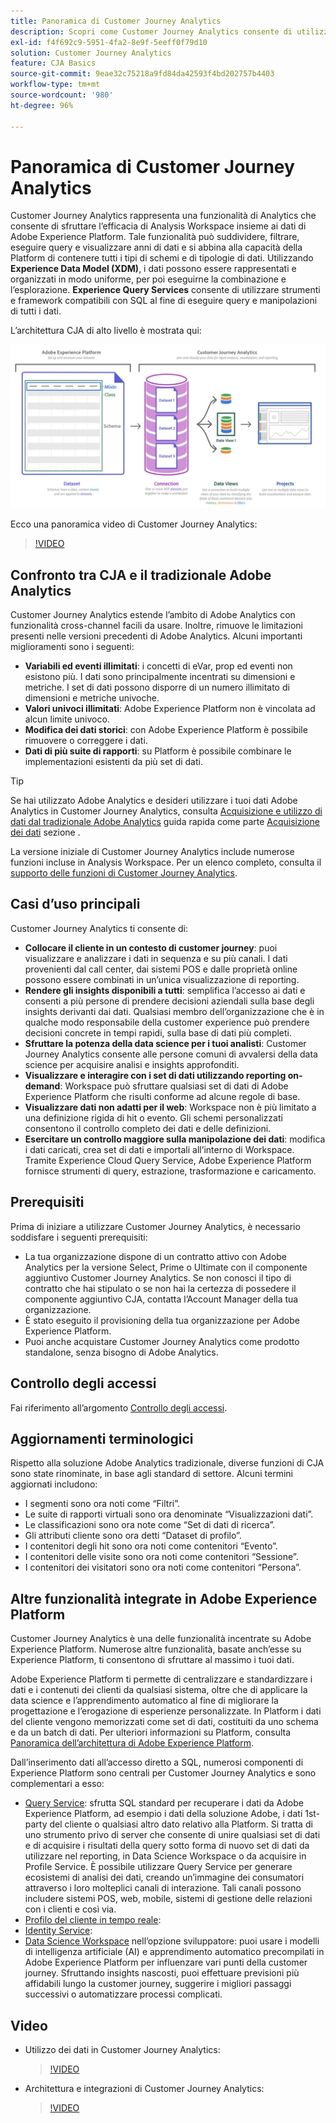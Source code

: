 ```yaml
---
title: Panoramica di Customer Journey Analytics
description: Scopri come Customer Journey Analytics consente di utilizzare Analysis Workspace con i dati da Experience Platform.
exl-id: f4f692c9-5951-4fa2-8e9f-5eeff0f79d10
solution: Customer Journey Analytics
feature: CJA Basics
source-git-commit: 9eae32c75218a9fd84da42593f4bd202757b4403
workflow-type: tm+mt
source-wordcount: '980'
ht-degree: 96%

---
```


# Panoramica di Customer Journey Analytics

Customer Journey Analytics rappresenta una funzionalità di Analytics che consente di sfruttare l’efficacia di Analysis Workspace insieme ai dati di Adobe Experience Platform. Tale funzionalità può suddividere, filtrare, eseguire query e visualizzare anni di dati e si abbina alla capacità della Platform di contenere tutti i tipi di schemi e di tipologie di dati. Utilizzando **Experience Data Model (XDM)**, i dati possono essere rappresentati e organizzati in modo uniforme, per poi eseguirne la combinazione e l’esplorazione. **Experience Query Services** consente di utilizzare strumenti e framework compatibili con SQL al fine di eseguire query e manipolazioni di tutti i dati.

L’architettura CJA di alto livello è mostrata qui:

![architettura](assets/cja-architecture.png)

Ecco una panoramica video di Customer Journey Analytics:

>[!VIDEO](https://video.tv.adobe.com/v/30090/?quality=12)

## Confronto tra CJA e il tradizionale Adobe Analytics

Customer Journey Analytics estende l’ambito di Adobe Analytics con funzionalità cross-channel facili da usare. Inoltre, rimuove le limitazioni presenti nelle versioni precedenti di Adobe Analytics. Alcuni importanti miglioramenti sono i seguenti:

* **Variabili ed eventi illimitati**: i concetti di eVar, prop ed eventi non esistono più. I dati sono principalmente incentrati su dimensioni e metriche. I set di dati possono disporre di un numero illimitato di dimensioni e metriche univoche.
* **Valori univoci illimitati**: Adobe Experience Platform non è vincolata ad alcun limite univoco.
* **Modifica dei dati storici**: con Adobe Experience Platform è possibile rimuovere o correggere i dati.
* **Dati di più suite di rapporti**: su Platform è possibile combinare le implementazioni esistenti da più set di dati.

>[!TIP]
>
>Se hai utilizzato Adobe Analytics e desideri utilizzare i tuoi dati Adobe Analytics in Customer Journey Analytics, consulta [Acquisizione e utilizzo di dati dal tradizionale Adobe Analytics](../data-ingestion/analytics.md) guida rapida come parte [Acquisizione dei dati](../data-ingestion/data-ingestion.md) sezione .


La versione iniziale di Customer Journey Analytics include numerose funzioni incluse in Analysis Workspace. Per un elenco completo, consulta il [supporto delle funzioni di Customer Journey Analytics](/help/getting-started/aa-vs-cja/cja-aa.md).

## Casi d’uso principali

Customer Journey Analytics ti consente di:

* **Collocare il cliente in un contesto di customer journey**: puoi visualizzare e analizzare i dati in sequenza e su più canali. I dati provenienti dal call center, dai sistemi POS e dalle proprietà online possono essere combinati in un’unica visualizzazione di reporting.
* **Rendere gli insights disponibili a tutti**: semplifica l’accesso ai dati e consenti a più persone di prendere decisioni aziendali sulla base degli insights derivanti dai dati. Qualsiasi membro dell’organizzazione che è in qualche modo responsabile della customer experience può prendere decisioni concrete in tempi rapidi, sulla base di dati più completi.
* **Sfruttare la potenza della data science per i tuoi analisti**: Customer Journey Analytics consente alle persone comuni di avvalersi della data science per acquisire analisi e insights approfonditi.
* **Visualizzare e interagire con i set di dati utilizzando reporting on-demand**: Workspace può sfruttare qualsiasi set di dati di Adobe Experience Platform che risulti conforme ad alcune regole di base.
* **Visualizzare dati non adatti per il web**: Workspace non è più limitato a una definizione rigida di hit o evento. Gli schemi personalizzati consentono il controllo completo dei dati e delle definizioni.
* **Esercitare un controllo maggiore sulla manipolazione dei dati**: modifica i dati caricati, crea set di dati e importali all’interno di Workspace. Tramite Experience Cloud Query Service, Adobe Experience Platform fornisce strumenti di query, estrazione, trasformazione e caricamento.

## Prerequisiti

Prima di iniziare a utilizzare Customer Journey Analytics, è necessario soddisfare i seguenti prerequisiti:

* La tua organizzazione dispone di un contratto attivo con Adobe Analytics per la versione Select, Prime o Ultimate con il componente aggiuntivo Customer Journey Analytics. Se non conosci il tipo di contratto che hai stipulato o se non hai la certezza di possedere il componente aggiuntivo CJA, contatta l’Account Manager della tua organizzazione.
* È stato eseguito il provisioning della tua organizzazione per Adobe Experience Platform.
* Puoi anche acquistare Customer Journey Analytics come prodotto standalone, senza bisogno di Adobe Analytics.

## Controllo degli accessi

Fai riferimento all’argomento [Controllo degli accessi](/help/admin/cja-access-control.md).

## Aggiornamenti terminologici

Rispetto alla soluzione Adobe Analytics tradizionale, diverse funzioni di CJA sono state rinominate, in base agli standard di settore. Alcuni termini aggiornati includono:

* I segmenti sono ora noti come “Filtri”.
* Le suite di rapporti virtuali sono ora denominate “Visualizzazioni dati”.
* Le classificazioni sono ora note come “Set di dati di ricerca”.
* Gli attributi cliente sono ora detti “Dataset di profilo”.
* I contenitori degli hit sono ora noti come contenitori “Evento”.
* I contenitori delle visite sono ora noti come contenitori “Sessione”.
* I contenitori dei visitatori sono ora noti come contenitori “Persona”.

## Altre funzionalità integrate in Adobe Experience Platform

Customer Journey Analytics è una delle funzionalità incentrate su Adobe Experience Platform. Numerose altre funzionalità, basate anch’esse su Experience Platform, ti consentono di sfruttare al massimo i tuoi dati.

Adobe Experience Platform ti permette di centralizzare e standardizzare i dati e i contenuti dei clienti da qualsiasi sistema, oltre che di applicare la data science e l’apprendimento automatico al fine di migliorare la progettazione e l’erogazione di esperienze personalizzate. In Platform i dati del cliente vengono memorizzati come set di dati, costituiti da uno schema e da un batch di dati. Per ulteriori informazioni su Platform, consulta [Panoramica dell’architettura di Adobe Experience Platform](https://experienceleague.adobe.com/docs/platform-learn/tutorials/intro-to-platform/basic-architecture.html?lang=it).

Dall’inserimento dati all’accesso diretto a SQL, numerosi componenti di Experience Platform sono centrali per Customer Journey Analytics e sono complementari a esso:

* [Query Service](https://experienceleague.adobe.com/docs/experience-platform/query/home.html?lang=it): sfrutta SQL standard per recuperare i dati da Adobe Experience Platform, ad esempio i dati della soluzione Adobe, i dati 1st-party del cliente o qualsiasi altro dato relativo alla Platform. Si tratta di uno strumento privo di server che consente di unire qualsiasi set di dati e di acquisire i risultati della query sotto forma di nuovo set di dati da utilizzare nel reporting, in Data Science Workspace o da acquisire in Profile Service. È possibile utilizzare Query Service per generare ecosistemi di analisi dei dati, creando un’immagine dei consumatori attraverso i loro molteplici canali di interazione. Tali canali possono includere sistemi POS, web, mobile, sistemi di gestione delle relazioni con i clienti e così via.
* [Profilo del cliente in tempo reale](https://experienceleague.adobe.com/docs/experience-platform/profile/home.html?lang=it):
* [Identity Service](https://experienceleague.adobe.com/docs/experience-platform/identity/home.html?lang=it):
* [Data Science Workspace](https://experienceleague.adobe.com/docs/experience-platform/data-science-workspace/home.html?lang=it) nell’opzione sviluppatore: puoi usare i modelli di intelligenza artificiale (AI) e apprendimento automatico precompilati in Adobe Experience Platform per influenzare vari punti della customer journey. Sfruttando insights nascosti, puoi effettuare previsioni più affidabili lungo la customer journey, suggerire i migliori passaggi successivi o automatizzare processi complicati.

## Video

* Utilizzo dei dati in Customer Journey Analytics:

   >[!VIDEO](https://video.tv.adobe.com/v/32112/?quality=12)

* Architettura e integrazioni di Customer Journey Analytics:

   >[!VIDEO](https://video.tv.adobe.com/v/32483/?quality=12)

